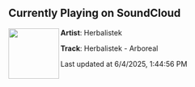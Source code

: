 ## Currently Playing on SoundCloud

[<img align="left" width="100" src="https://i1.sndcdn.com/artworks-q3Hefc9U1JndpmyJ-DrOhCw-t500x500.jpg">](https://soundcloud.com/qualiasound/herbalistek-arboreal)

**Artist**: Herbalistek 

**Track**: Herbalistek - Arboreal

Last updated at 6/4/2025, 1:44:56 PM
